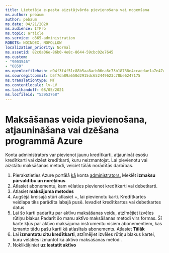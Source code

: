 ```yaml
---
title: Lietotāja e-pasta aizstājvārda pievienošana vai noņemšana
ms.author: pebaum
author: pebaum
ms.date: 04/21/2020
ms.audience: ITPro
ms.topic: article
ms.service: o365-administration
ROBOTS: NOINDEX, NOFOLLOW
localization_priority: Normal
ms.assetid: 82c0a06e-86b0-4e8c-8644-59cbc02e7645
ms.custom:
- "9003546"
- "6859"
ms.openlocfilehash: d94f3f4f51c88b5aa8acb06ea6c73b18738e4ccaedae1a7e47456f3b64ac4697
ms.sourcegitcommit: b5f7da89a650d2915dc652449623c78be6247175
ms.translationtype: MT
ms.contentlocale: lv-LV
ms.lasthandoff: 08/05/2021
ms.locfileid: "53953768"
---
```

# <a name="add-update-or-delete-payment-method-in-azure"></a>Maksāšanas veida pievienošana, atjaunināšana vai dzēšana programmā Azure

Konta administrators var pievienot jaunu kredītkarti, atjaunināt esošu kredītkarti vai dzēst kredītkarti, kuru neizmantojat. Lai pievienotu vai aizstātu maksāšanas metodi, veiciet tālāk norādītās darbības.

1. Pierakstieties Azure portālā [kā](https://portal.azure.com/) konta [administrators.](https://docs.microsoft.com/azure/billing/billing-subscription-transfer?WT.mc_id=Portal-Microsoft_Azure_Support#whoisaa) Meklēt **izmaksu pārvaldību un norēķinus**
2. Atlasiet abonementu, kam vēlaties pievienot kredītkarti vai debetkarti.
3. Atlasiet **maksājuma metodes**
4. Augšējā kreisajā stūrī atlasiet +, lai pievienotu karti. Kredītkartes veidlapa tiks parādīta labajā pusē. Ievadiet kredītkartes vai debetkartes datus
5. Lai šo karti padarītu par aktīvu maksāšanas veidu, atzīmējiet izvēles rūtiņu blakus Padarīt šo manu aktīvo maksāšanas metodi virs formas. Šī karte kļūs par aktīvo maksājuma instrumentu visiem abonementiem, kas izmanto tādu pašu karti kā atlasītais abonements. Atlasiet **Tālāk**
6. Lai **izmantotu citu kredītkarti**, atzīmējiet izvēles rūtiņu blakus kartei, kuru vēlaties izmantot kā aktīvo maksāšanas metodi.
7. Noklikšķiniet **uz Iestatīt aktīvo**
